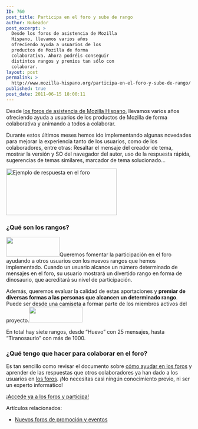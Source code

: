 ```yaml
---
ID: 760
post_title: Participa en el foro y sube de rango
author: Nukeador
post_excerpt: >
  Desde los foros de asistencia de Mozilla
  Hispano, llevamos varios años
  ofreciendo ayuda a usuarios de los
  productos de Mozilla de forma
  colaborativa. Ahora podréis conseguir
  distintos rangos y premios tan sólo con
  colaborar.
layout: post
permalink: >
  http://www.mozilla-hispano.org/participa-en-el-foro-y-sube-de-rango/
published: true
post_date: 2011-06-15 18:00:11
---
```

<p>Desde <a href="http://www.mozilla-hispano.org/foro/">los foros de asistencia de Mozilla Hispano</a>, llevamos varios años ofreciendo ayuda a usuarios de los productos de Mozilla de forma colaborativa y animando a todos a colaborar.</p>
<p>Durante estos últimos meses hemos ido implementando algunas novedades para mejorar la experiencia tanto de los usuarios, como de los colaboradores, entre otras: Resaltar el mensaje del creador de tema, mostrar la versión y SO del navegador del autor, uso de la respuesta rápida, sugerencias de temas similares, marcador de tema solucionado&#8230;</p>
<p><img class="aligncenter size-medium wp-image-5547" title="foro-ejemplo" src="http://www.mozilla-hispano.org/wp-content/uploads/foro-ejemplo-300x126.png" alt="Ejemplo de respuesta en el foro" width="300" height="126" /></p>
<h3>¿Qué son los rangos?</h3>
<p><img class="alignright" src="http://www.mozilla-hispano.org/foro/images/ranks/rango250-velociraptor.png" alt="" width="145" height="53" />Queremos fomentar la participación en el foro ayudando a otros usuarios con los nuevos rangos que hemos implementado. Cuando un usuario alcance un número determinado de mensajes en el foro, su usuario mostrará un divertido rango en forma de dinosaurio, que acreditará su nivel de participación.</p>
<p>Además, queremos evaluar la calidad de estas aportaciones y <strong>premiar de diversas formas a las personas que alcancen un determinado rango</strong>. Puede ser desde una camiseta a formar parte de los miembros activos del proyecto.<img class="alignright" src="http://www.mozilla-hispano.org/foro/images/ranks/rango1000-t-rex-Mozilla.png" alt="" width="145" height="42" /></p>
<p>En total hay siete rangos, desde &#8220;Huevo&#8221; con 25 mensajes, hasta &#8220;Tiranosaurio&#8221; con más de 1000.</p>
<h3>¿Qué tengo que hacer para colaborar en el foro?</h3>
<p>Es tan sencillo como revisar el documento sobre <a href="http://www.mozilla-hispano.org/documentacion/C%C3%B3mo_ayudar_en_los_foros">cómo ayudar en los foros</a> y aprender de las respuestas que otros colaboradores ya han dado a los usuarios en <a href="http://www.mozilla-hispano.org/foro/">los foros</a>. ¡No necesitas casi ningún conocimiento previo, ni ser un experto informático!</p>
<p><a href="http://www.mozilla-hispano.org/foro/">¡Accede ya a los foros y participa!</a></p>


<p>Artículos relacionados:<ul><li><a href='http://www.mozilla-hispano.org/nuevos-foros-de-promocion-y-eventos/' rel='bookmark' title='Nuevos foros de promoción y eventos'>Nuevos foros de promoción y eventos</a></li>
</ul></p>